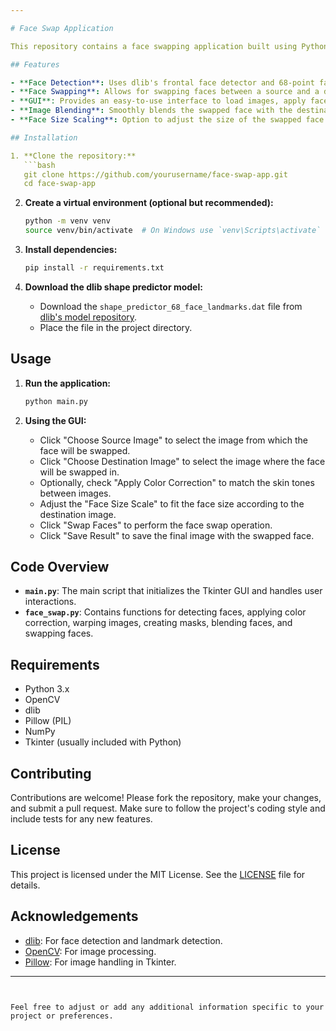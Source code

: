 ```yaml
---

# Face Swap Application

This repository contains a face swapping application built using Python. The application utilizes computer vision techniques to detect and swap faces between two images. It features a graphical user interface (GUI) built with Tkinter, and leverages OpenCV, dlib, and PIL libraries for image processing.

## Features

- **Face Detection**: Uses dlib's frontal face detector and 68-point facial landmark detector to locate and identify faces in images.
- **Face Swapping**: Allows for swapping faces between a source and a destination image, including optional color correction to match skin tones.
- **GUI**: Provides an easy-to-use interface to load images, apply face swapping, and save the results.
- **Image Blending**: Smoothly blends the swapped face with the destination image using a color-based mask to ensure seamless integration.
- **Face Size Scaling**: Option to adjust the size of the swapped face to better fit the destination image.

## Installation

1. **Clone the repository:**
   ```bash
   git clone https://github.com/yourusername/face-swap-app.git
   cd face-swap-app
   ```

2. **Create a virtual environment (optional but recommended):**
   ```bash
   python -m venv venv
   source venv/bin/activate  # On Windows use `venv\Scripts\activate`
   ```

3. **Install dependencies:**
   ```bash
   pip install -r requirements.txt
   ```

4. **Download the dlib shape predictor model:**
   - Download the `shape_predictor_68_face_landmarks.dat` file from [dlib's model repository](http://dlib.net/files/).
   - Place the file in the project directory.

## Usage

1. **Run the application:**
   ```bash
   python main.py
   ```

2. **Using the GUI:**
   - Click "Choose Source Image" to select the image from which the face will be swapped.
   - Click "Choose Destination Image" to select the image where the face will be swapped in.
   - Optionally, check "Apply Color Correction" to match the skin tones between images.
   - Adjust the "Face Size Scale" to fit the face size according to the destination image.
   - Click "Swap Faces" to perform the face swap operation.
   - Click "Save Result" to save the final image with the swapped face.

## Code Overview

- **`main.py`**: The main script that initializes the Tkinter GUI and handles user interactions.
- **`face_swap.py`**: Contains functions for detecting faces, applying color correction, warping images, creating masks, blending faces, and swapping faces.

## Requirements

- Python 3.x
- OpenCV
- dlib
- Pillow (PIL)
- NumPy
- Tkinter (usually included with Python)

## Contributing

Contributions are welcome! Please fork the repository, make your changes, and submit a pull request. Make sure to follow the project's coding style and include tests for any new features.

## License

This project is licensed under the MIT License. See the [LICENSE](LICENSE) file for details.

## Acknowledgements

- [dlib](http://dlib.net/): For face detection and landmark detection.
- [OpenCV](https://opencv.org/): For image processing.
- [Pillow](https://python-pillow.org/): For image handling in Tkinter.

---
```


Feel free to adjust or add any additional information specific to your project or preferences.
